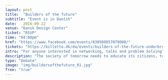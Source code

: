 ```yaml
---
layout: post
title:  "Builders of the future"
subtitle: "Event is in Danish"
date:   2016-09-22
venue: "Dansk Design Center"
ticket: "RSVP"
time: "04:00pm"
href: "https://www.facebook.com/events/830509857079008/"
tickets: "https://billetto.dk/da/events/builders-of-the-future-underbroen"
intro: "For anyone interested in networking, talks and problem Solving"
description: "The society of tomorrow needs to educate its citizens, to create the solutions for the problems of the future and design sustainable businesses, so these solutions can spread throughout the world. But how do we prepare our children for the future market of gig-economy and automation? How do we give them the tools to navigate in a world where problems and solutions are global? How can a small country such as Denmark become a builder of the future? Get involved in the debate, when Debatter UNDERBROEN teams up with IDA and relocates to Makerfestival the 22nd of September. Contact mail: tra@ida.dk"
type: "Debate"
image: "img/buildersofthefuture_01.jpg"
free: "true"
---
```

<!-- fill in the URL of your event host page if you haven't enough information for a detail page, so the event link won't point on the detail page at all -->
